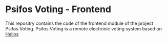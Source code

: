 # Psifos Voting - Frontend

This repositry contains the code of the frontend module of the project Psifos Voting.
Psifos Voting is a remote electronic voting system based on [Helios](https://vote.heliosvoting.org/)
